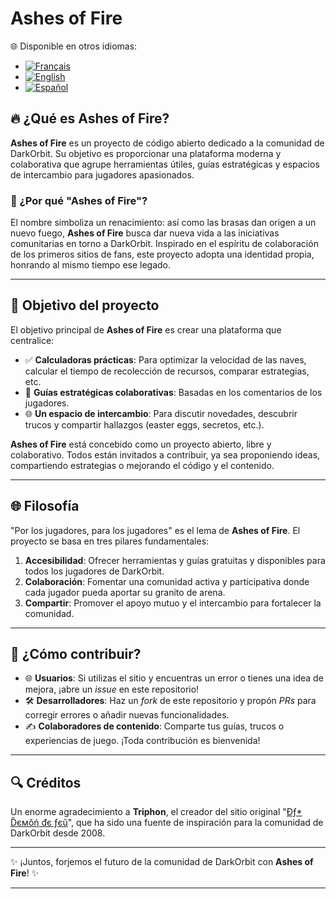 # Ashes of Fire

🌐 Disponible en otros idiomas:  
- [![Français](https://img.shields.io/badge/lang-fr-blue)](README-fr.md)  
- [![English](https://img.shields.io/badge/lang-en-red)](README-en.md)  
- [![Español](https://img.shields.io/badge/lang-es-yellow)](README-es.md)  

## 🔥 ¿Qué es **Ashes of Fire**?

**Ashes of Fire** es un proyecto de código abierto dedicado a la comunidad de DarkOrbit. Su objetivo es proporcionar una plataforma moderna y colaborativa que agrupe herramientas útiles, guías estratégicas y espacios de intercambio para jugadores apasionados.

### 🌟 ¿Por qué "Ashes of Fire"?

El nombre simboliza un renacimiento: así como las brasas dan origen a un nuevo fuego, **Ashes of Fire** busca dar nueva vida a las iniciativas comunitarias en torno a DarkOrbit. Inspirado en el espíritu de colaboración de los primeros sitios de fans, este proyecto adopta una identidad propia, honrando al mismo tiempo ese legado.

---

## 🚀 Objetivo del proyecto

El objetivo principal de **Ashes of Fire** es crear una plataforma que centralice:

- ✅ **Calculadoras prácticas**: Para optimizar la velocidad de las naves, calcular el tiempo de recolección de recursos, comparar estrategias, etc.  
- 🔎 **Guías estratégicas colaborativas**: Basadas en los comentarios de los jugadores.  
- 🌐 **Un espacio de intercambio**: Para discutir novedades, descubrir trucos y compartir hallazgos (easter eggs, secretos, etc.).  

**Ashes of Fire** está concebido como un proyecto abierto, libre y colaborativo. Todos están invitados a contribuir, ya sea proponiendo ideas, compartiendo estrategias o mejorando el código y el contenido.

---

## 🌐 Filosofía

"Por los jugadores, para los jugadores" es el lema de **Ashes of Fire**. El proyecto se basa en tres pilares fundamentales:

1. **Accesibilidad**: Ofrecer herramientas y guías gratuitas y disponibles para todos los jugadores de DarkOrbit.  
2. **Colaboración**: Fomentar una comunidad activa y participativa donde cada jugador pueda aportar su granito de arena.  
3. **Compartir**: Promover el apoyo mutuo y el intercambio para fortalecer la comunidad.  

---

## 🔧 ¿Cómo contribuir?

- 🌐 **Usuarios**: Si utilizas el sitio y encuentras un error o tienes una idea de mejora, ¡abre un *issue* en este repositorio!  
- 🛠️ **Desarrolladores**: Haz un *fork* de este repositorio y propón *PRs* para corregir errores o añadir nuevas funcionalidades.  
- ✍️ **Colaboradores de contenido**: Comparte tus guías, trucos o experiencias de juego. ¡Toda contribución es bienvenida!

---

## 🔍 Créditos

Un enorme agradecimiento a **Triphon**, el creador del sitio original "[Đƒ* Ďємǒή đє ƒєŭ](http://darkorbit.mavideotek.fr/)", que ha sido una fuente de inspiración para la comunidad de DarkOrbit desde 2008.

---

✨ ¡Juntos, forjemos el futuro de la comunidad de DarkOrbit con **Ashes of Fire**! ✨

---
